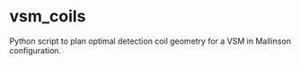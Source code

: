 # vsm_coils
Python script to plan optimal detection coil geometry for a VSM in Mallinson configuration.
